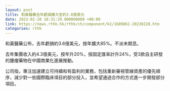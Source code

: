 ```yaml
---
layout: post
title: 和黃醫藥去年虧損擴大至約3.6億美元
date: 2023-02-28 18:31:29.000000000 +08:00
link: https://news.rthk.hk/rthk/ch/component/k2/1689861-20230228.htm
categories: rthk
---
```


和黃醫藥公布，去年虧損約3.6億美元，按年擴大85%。不派末期息。

去年集團收入約4.3億美元，按年升20%，按固定匯率計升24%，受3款自主研發的腫瘤藥物在中國商業化進展推動。

公司指，專注加速建立可持續和有盈利的業務，包括重新審視管線資產的優先順序，減少對一些國際臨床項目的部分投入，並希望通過合作的方式進一步開發部分項目。
